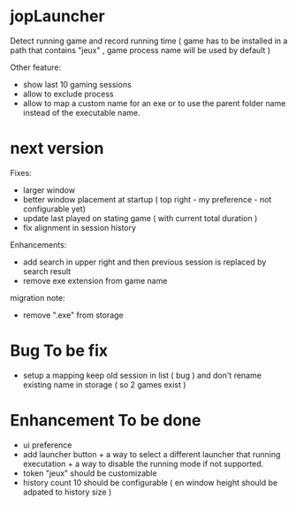 # jopLauncher

Detect running game and record running time ( game has to be installed in a path that contains "jeux" , game process name will be used by default )

Other feature:
- show last 10 gaming sessions
- allow to exclude process
- allow to map a custom name for an exe or to use the parent folder name instead of the executable name.

# next version

Fixes:
- larger window
- better window placement at startup ( top right - my preference - not configurable yet)
- update last played on stating game ( with current total duration )
- fix alignment in session history

Enhancements:
- add search in upper right and then previous session is replaced by search result
- remove exe extension from game name

migration note:
- remove ".exe" from storage

# Bug To be fix
- setup a mapping keep old session in list ( bug ) and don't rename existing name in storage ( so 2 games exist )

# Enhancement To be done
- ui preference
- add launcher button + a way to select a different launcher that running executation + a way to disable the running mode if not supported.
- token "jeux" should be customizable
- history count 10 should be configurable ( en window height should be adpated to history size )
